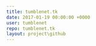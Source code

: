 ```yaml
---
title: tumblenet.tk
date: 2017-01-19 00:00:00 +0000
user: tumblenet
repo: tumblenet.tk
layout: project\github
---
```


